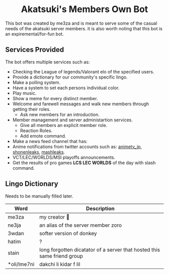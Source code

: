 <h1 align="center"><strong>Akatsuki's Members Own Bot</strong></h1>

This bot was created by me3za and is meant to serve some of the casual needs of the akatsuki server members. it is also worth noting that this bot is an expiremental/for-fun bot.

## **Services Provided**

The bot offers multiple services such as:

- Checking the League of legends/Valorant elo of the specified users.
- Provide a dictionary for our community's specific lingo.
- Make a polling system.
- Have a system to set each persons individual color.
- Play music.
- Show a meme for every distinct member.
- Welcome and farewell messages and walk new members through getting their roles.
  - Ask new members for an introduction.
- Member management and server administartion services.
  - Give all members an explicit member role.
  - Reaction Roles.
  - Add emote command.
- Make a news feed channel that has:
 - Anime notifications from twitter accounts such as: [animetv_jp](https://twitter.com/animetv_jp), [shonenleaks](https://twitter.com/shonenleaks), [mashleaks](https://twitter.com/mashleaks).
 - VCT/LEC/WORLDS/MSI playoffs announcements.
- Get the results of pro games **LCS LEC WORLDS** of the day with slash command.

## **Lingo Dictionary**

Needs to be manually filled later.

|Word|Description|
|---|---|
|me3za|my creator 🥺|
|ne3ja|an alias of the server member zoro|
|3wdan|softer version of donkey|
|hatim|?|
|stain|long forgotten dicatator of a server that hosted this same friend group|
|\*oli/lme7ni|dakchi li kidar f lil|
